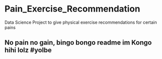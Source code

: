 # Pain_Exercise_Recommendation
Data Science Project to give physical exercise recommendations for certain pains

## No pain no gain, bingo bongo readme im Kongo hihi lolz #yolbe
